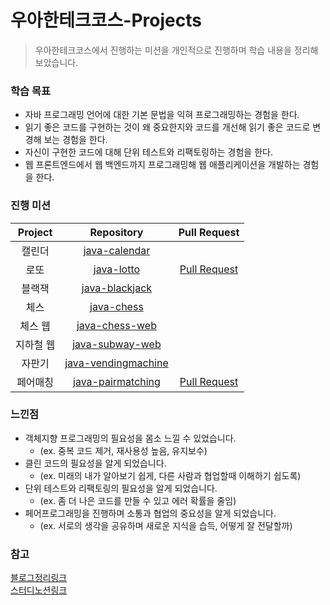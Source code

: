 # 우아한테크코스-Projects
> 우아한테크코스에서 진행하는 미션을 개인적으로 진행하며 학습 내용을 정리해보았습니다.

### 학습 목표
- 자바 프로그래밍 언어에 대한 기본 문법을 익혀 프로그래밍하는 경험을 한다.
- 읽기 좋은 코드를 구현하는 것이 왜 중요한지와 코드를 개선해 읽기 좋은 코드로 변경해 보는 경험을 한다.
- 자신이 구현한 코드에 대해 단위 테스트와 리팩토링하는 경험을 한다.
- 웹 프론트엔드에서 웹 백엔드까지 프로그래밍해 웹 애플리케이션을 개발하는 경험을 한다.

### 진행 미션

|     Project      |                          Repository                          |                         Pull Request                         |
| :--------------: | :----------------------------------------------------------: | :----------------------------------------------------------: |
|  캘린더  | [java-calendar](https://github.com/changjun6518/CalendarWithJava) |  |
| 로또 | [java-lotto](https://github.com/changjun6518/java-lotto-1) | [Pull Request](https://github.com/changjun6518/java-lotto-1/pull/2) |
|      블랙잭      | [java-blackjack](https://github.com/changjun6518/java-blackjack-1) |  |
|      체스      | [java-chess](https://github.com/changjun6518/java-chess-console) |  |
|      체스 웹     | [java-chess-web](https://github.com/changjun6518/java-chess-web) |  |
|      지하철 웹     | [java-subway-web](https://github.com/changjun6518/atdd-subway-admin) |  |
|      자판기     | [java-vendingmachine](https://github.com/changjun6518/java-vendingmachine-precourse/tree/chang) |  |
|      페어매칭     | [java-pairmatching](https://github.com/changjun6518/java-pairmatching-precourse) | [Pull Request](https://github.com/changjun6518/java-pairmatching-precourse/pull/1) |

### 느낀점
- 객체지향 프로그래밍의 필요성을 몸소 느낄 수 있었습니다. 
  - (ex. 중복 코드 제거, 재사용성 높음, 유지보수)
- 클린 코드의 필요성을 알게 되었습니다.
  - (ex. 미래의 내가 알아보기 쉽게, 다른 사람과 협업할때 이해하기 쉽도록)
- 단위 테스트와 리팩토링의 필요성을 알게 되었습니다. 
  - (ex. 좀 더 나은 코드를 만들 수 있고 에러 확률을 줄임)
- 페어프로그래밍을 진행하며 소통과 협업의 중요성을 알게 되었습니다. 
  - (ex. 서로의 생각을 공유하며 새로운 지식을 습득, 어떻게 잘 전달할까)

### 참고

[블로그정리링크](https://aowert6518.tistory.com/category/%ED%94%84%EB%A1%9C%EA%B7%B8%EB%9E%98%EB%B0%8D)  
[스터디노션링크](https://organized-twig-20c.notion.site/46e9edbf9cd24566b0e0a0b718de0c8b)
